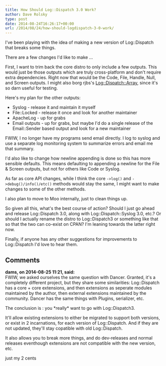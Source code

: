 ```yaml
---
title: How Should Log::Dispatch 3.0 Work?
author: Dave Rolsky
type: post
date: 2014-08-24T16:26:17+00:00
url: /2014/08/24/how-should-logdispatch-3-0-work/
---
```


I've been playing with the idea of making a new version of Log::Dispatch that breaks some things.

There are a few changes I'd like to make ...

First, I want to trim back the core distro to only include a few outputs. This would just be those
outputs which are truly cross-platform and don't require extra dependencies. Right now that would be
the Code, File, Handle, Null, and Screen outputs. I might also borg rjbs's
[Log::Dispatch::Array][1], since it's so darn useful for testing.

Here's my plan for the other outputs:

- Syslog - release it and maintain it myself
- File::Locked - release it once and look for another maintainer
- ApacheLog - up for grabs
- Email outputs - up for grabs, but maybe I'd do a single release of the Email::Sender based output
  and look for a new maintainer

FWIW, I no longer have my programs send email directly. I log to syslog and use a separate log
monitoring system to summarize errors and email me that summary.

I'd also like to change how newline appending is done so this has more sensible defaults. This means
defaulting to appending a newline for the File & Screen outputs, but not for others like Code or
Syslog.

As far as core API changes, while I think the core `->log()` and `->debug()/info()/etc()` methods
would stay the same, I might want to make changes to some of the other methods.

I also plan to move to Moo internally, just to clean things up.

So given all this, what's the best course of action? Should I just go ahead and release
Log::Dispatch 3.0, along with Log::Dispatch::Syslog 3.0, etc.? Or should I actually rename the
distro to Log::Dispatch3 or something like that so that the two can co-exist on CPAN? I'm leaning
towards the latter right now.

Finally, if anyone has any other suggestions for improvements to Log::Dispatch I'd love to hear
them.

[1]: https://metacpan.org/release/Log-Dispatch-Array

## Comments

**dams, on 2014-08-25 11:21, said:**  
FWIW, we asked ourselves the same question with Dancer. Granted, it's a completely different
project, but they share some similarities: Log::Dispatch has a core + core extensions, and then
extensions as seperate modules maintained by the author, then external extensions maintained by the
community. Dancer has the same things with Plugins, serializer, etc.

The conclusion is : you \*really\* want to go with Log::Dispatch3.

It'll allow existing extensions to either be migrated to support both versions, or exist in 2
incarnations, for each version of Log::Dispatch. And if they are not updated, they'll stay copatible
with old Log::Dispatch.

It also allows you to break more things, and do dev-releases and normal releases eventhough
extensions are not compatible with the new version, etc.

just my 2 cents
